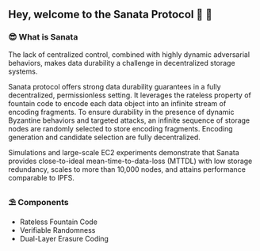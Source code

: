 ## Hey, welcome to the Sanata Protocol 🐬 👋

### 😎 What is Sanata
The lack of centralized control, combined with highly dynamic adversarial behaviors, makes data durability a challenge in decentralized storage systems.

Sanata protocol offers strong data durability guarantees in a fully decentralized, permissionless setting. 
It leverages the rateless property of fountain code to encode each data object into an infinite stream of encoding fragments. To ensure durability in the presence of dynamic Byzantine behaviors and targeted attacks, an infinite sequence of storage nodes are randomly selected to store encoding fragments. Encoding generation and candidate selection are fully decentralized.

Simulations and large-scale EC2 experiments demonstrate that Sanata provides close-to-ideal mean-time-to-data-loss (MTTDL) with
low storage redundancy, scales to more than 10,000 nodes, and attains performance comparable to IPFS.

### ⛱ Components
 - Rateless Fountain Code
 - Verifiable Randomness
 -  Dual-Layer Erasure Coding

